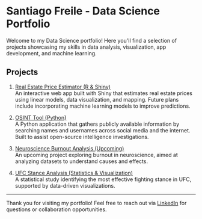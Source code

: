 # Santiago Freile - Data Science Portfolio

Welcome to my Data Science portfolio! Here you'll find a selection of projects showcasing my skills in data analysis, visualization, app development, and machine learning.

## Projects

1. [Real Estate Price Estimator (R & Shiny)](./real-estate-price-estimator/README.md)  
   An interactive web app built with Shiny that estimates real estate prices using linear models, data visualization, and mapping. Future plans include incorporating machine learning models to improve predictions.

2. [OSINT Tool (Python)](./osint-tool/README.md)  
   A Python application that gathers publicly available information by searching names and usernames across social media and the internet. Built to assist open-source intelligence investigations.

3. [Neuroscience Burnout Analysis (Upcoming)](./neuroscience-burnout/README.md)  
   An upcoming project exploring burnout in neuroscience, aimed at analyzing datasets to understand causes and effects.

4. [UFC Stance Analysis (Statistics & Visualization)](./ufc-stance-analysis/README.md)  
   A statistical study identifying the most effective fighting stance in UFC, supported by data-driven visualizations.

---

Thank you for visiting my portfolio! Feel free to reach out via [LinkedIn](https://www.linkedin.com/in/santiagofreile/) for questions or collaboration opportunities.

